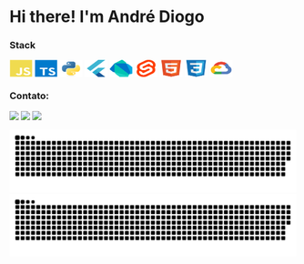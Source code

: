 # Hi there! I'm André Diogo

### Stack
<div style="display: inline_block">
  <img align="center" alt="andre-Js" height="30" width="40" src="https://raw.githubusercontent.com/devicons/devicon/master/icons/javascript/javascript-plain.svg">
  <img align="center" alt="andre-Ts" height="30" width="40" src="https://raw.githubusercontent.com/devicons/devicon/master/icons/typescript/typescript-plain.svg">
  <img align="center" alt="andre-Python" height="30" width="40" src="https://raw.githubusercontent.com/devicons/devicon/master/icons/python/python-original.svg">
  <img align="center" alt="andre-Flutter" height="30" width="40" src="https://raw.githubusercontent.com/devicons/devicon/master/icons/flutter/flutter-original.svg">
  <img align="center" alt="andre-Dart" height="30" width="40" src="https://raw.githubusercontent.com/devicons/devicon/master/icons/dart/dart-original.svg">
  <img align="center" alt="andre-Svelte" height="30" width="40" src="https://raw.githubusercontent.com/devicons/devicon/master/icons/svelte/svelte-original.svg">
  <img align="center" alt="andre-HTML" height="30" width="40" src="https://raw.githubusercontent.com/devicons/devicon/master/icons/html5/html5-original.svg">
  <img align="center" alt="andre-CSS" height="30" width="40" src="https://raw.githubusercontent.com/devicons/devicon/master/icons/css3/css3-original.svg">
   <img align="center" alt="andre-Google" height="30" width="40" src="https://raw.githubusercontent.com/devicons/devicon/master/icons/googlecloud/googlecloud-original.svg">
</div>

### Contato:
<div> 
  <a href = "https://wa.me/5512997636371"><img src="https://img.shields.io/badge/WhatsApp-25D366?style=for-the-badge&logo=whatsapp&logoColor=white" target="_blank"></a>
  <a href = "mailto:andrefirsan@hotmail.com"><img src="https://img.shields.io/badge/-Gmail-%23333?style=for-the-badge&logo=gmail&logoColor=white" target="_blank"></a>
  <a href="https://www.linkedin.com/in/andredifs" target="_blank"><img src="https://img.shields.io/badge/-LinkedIn-%230077B5?style=for-the-badge&logo=linkedin&logoColor=white" target="_blank"></a> 
 
  ![github contribution grid snake animation](https://raw.githubusercontent.com/andredifs/andredifs/output/github-contribution-grid-snake-dark.svg#gh-dark-mode-only)
  ![github contribution grid snake animation](https://raw.githubusercontent.com/andredifs/andredifs/output/github-contribution-grid-snake.svg#gh-light-mode-only)
 
</div>
